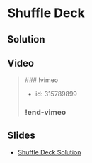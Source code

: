 
# Shuffle Deck

## Solution


## Video

<blockquote>
### !vimeo

* id: 315789899

### !end-vimeo
</blockquote>



## Slides

* [Shuffle Deck Solution](https://docs.google.com/a/hackreactor.com/presentation/d/1XxDCXoQIxXA5c4TSVXQ-DVxPfbWM4xoafUpC278PIbs/embed?start=false&loop=false&delayms=3000)

